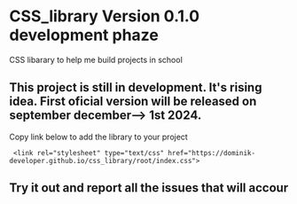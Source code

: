# CSS_library Version 0.1.0 development phaze

CSS libarary to help me build projects in school

## This project is still in development. It's rising idea. First oficial version will be released on september <!--july--> december--> 1st 2024.

Copy link below to add the library to your project

     <link rel="stylesheet" type="text/css" href="https://dominik-developer.github.io/css_library/root/index.css"> 

## Try it out and report all the issues that will accour
